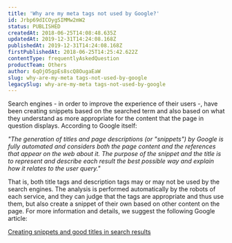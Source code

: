 ```yaml
---
title: 'Why are my meta tags not used by Google?'
id: Jrbp69dICOygSIMMw2mW2
status: PUBLISHED
createdAt: 2018-06-25T14:08:48.635Z
updatedAt: 2019-12-31T14:24:08.168Z
publishedAt: 2019-12-31T14:24:08.168Z
firstPublishedAt: 2018-06-25T14:25:42.622Z
contentType: frequentlyAskedQuestion
productTeam: Others
author: 6qOjO5gpEs8scQ8OugaEaW
slug: why-are-my-meta tags-not-used-by-google
legacySlug: why-are-my-meta tags-not-used-by-google
---
```


Search engines - in order to improve the experience of their users -, have been creating snippets based on the searched term and also based on what they understand as more appropriate for the content that the page in question displays. According to Google itself:

*"The generation of titles and page descriptions (or "snippets") by Google is fully automated and considers both the page content and the references that appear on the web about it. The purpose of the snippet and the title is to represent and describe each result the best possible way and explain how it relates to the user query."*

That is, both title tags and description tags may or may not be used by the search engines. The analysis is performed automatically by the robots of each service, and they can judge that the tags are appropriate and thus use them, but also create a snippet of their own based on other content on the page. For more information and details, we suggest the following Google article:

[Creating snippets and good titles in search results](https://support.google.com/webmasters/answer/35624)

